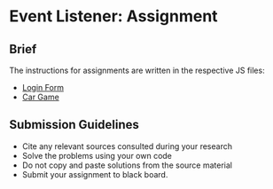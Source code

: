 # Event Listener: Assignment

## Brief

The instructions for assignments are written in the respective JS files:

- [Login Form](./login-form/src/index.js)
- [Car Game](./car-game/src/index.js)

## Submission Guidelines

- Cite any relevant sources consulted during your research
- Solve the problems using your own code
- Do not copy and paste solutions from the source material
- Submit your assignment to black board.
